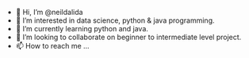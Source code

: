 - 👋 Hi, I’m @neildalida
- 👀 I’m interested in data science, python & java programming.
- 🌱 I’m currently learning python and java.
- 💞️ I’m looking to collaborate on beginner to intermediate level project.
- 📫 How to reach me ...

<!---
neildalida/neildalida is a ✨ special ✨ repository because its `README.md` (this file) appears on your GitHub profile.
You can click the Preview link to take a look at your changes.
--->

